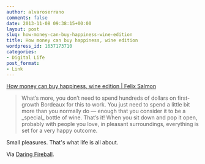 ```yaml
---
author: alvaroserrano
comments: false
date: 2013-11-08 09:38:15+00:00
layout: post
slug: how-money-can-buy-happiness-wine-edition
title: How money can buy happiness, wine edition
wordpress_id: 1637173710
categories:
- Digital Life
post_format:
- Link
---
```


[How money can buy happiness, wine edition | Felix Salmon](http://blogs.reuters.com/felix-salmon/2013/10/27/how-money-can-buy-happiness-wine-edition/)



<blockquote>What’s more, you don’t need to spend hundreds of dollars on first-growth Bordeaux for this to work. You just need to spend a little bit more than you normally do — enough that you consider it to be a _special_ bottle of wine. That’s it! When you sit down and pop it open, probably with people you love, in pleasant surroundings, everything is set for a very happy outcome.</blockquote>



Small pleasures. That's what life is all about.

Via [Daring Fireball](http://http://daringfireball.net/linked/2013/11/07/salmon-money-happiness).
